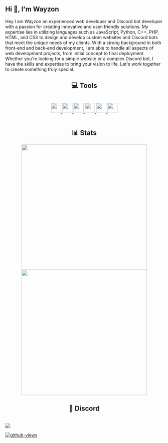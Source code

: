 
  ## Hi 👋, I'm Wayzon
  
Hey I am Wayzon an experienced web developer and Discord bot developer with a passion for creating innovative and user-friendly solutions. My expertise lies in utilizing languages such as JavaScript, Python, C++, PHP, HTML, and CSS to design and develop custom websites and Discord bots that meet the unique needs of my clients. With a strong background in both front-end and back-end development, I am able to handle all aspects of web development projects, from initial concept to final deployment. Whether you're looking for a simple website or a complex Discord bot, I have the skills and expertise to bring your vision to life. Let's work together to create something truly special.

<h2 align="center"> 💻 Tools </h2>
<br>
<div align="center">
<a href = https://github.com/Nico105?tab=repositories&q=&type=&language=javascript&sort= > <img width = '32px' src='https://raw.githubusercontent.com/rahulbanerjee26/githubAboutMeGenerator/main/icons/javascript.svg'> </a>
<a href = https://github.com/Nico105?tab=repositories&q=&type=&language=html&sort= > <img width = '32px' src = 'https://raw.githubusercontent.com/rahulbanerjee26/githubAboutMeGenerator/main/icons/html.svg'> </a>
<a href = https://github.com/Nico105?tab=repositories&q=&type=&language=css&sort= > <img width = '32px' src = 'https://raw.githubusercontent.com/rahulbanerjee26/githubAboutMeGenerator/main/icons/css.svg'> </a>
<a href = https://github.com/Nico105?tab=repositories&q=&type=&language=nodejs&sort= > <img width = '32px' src = 'https://raw.githubusercontent.com/rahulbanerjee26/githubAboutMeGenerator/main/icons/nodejs.svg'> </a>
<a href = https://github.com/Nico105?tab=repositories&q=&type=&language=mongodb&sort= > <img width = '32px' src = 'https://raw.githubusercontent.com/rahulbanerjee26/githubAboutMeGenerator/main/icons/mongodb.svg'> </a>
<a href = https://github.com/Nico105?tab=repositories&q=&type=&language=photoshop&sort= > <img width = '32px' src = 'https://raw.githubusercontent.com/rahulbanerjee26/githubAboutMeGenerator/main/icons/photoshop.svg'> </a>
  </div>
<br>
<h2 align="center"> 📊 Stats</h2>
<p align="center">
  <a href="#"><img src="https://github-readme-stats.vercel.app/api?username=MaxiAirforce&include_all_commits=true&count_private=true&&show_icons=true&theme=tokyonight" width="400"></a> 
  <a href="#"><img src="https://github-readme-streak-stats.herokuapp.com/?user=MaxiAirforce&count_private=true&show_icons=true&theme=tokyonight" width="400"></a>


<h2 align="center"> 🔗 Discord</h2>
<br>
<img src="https://lanyard-profile-readme.vercel.app/api/499977210782941195">

[![github-views](https://komarev.com/ghpvc/?username=MaxiAirforce&color=brightgreen)](https://github.com/MaxiAirforce)
